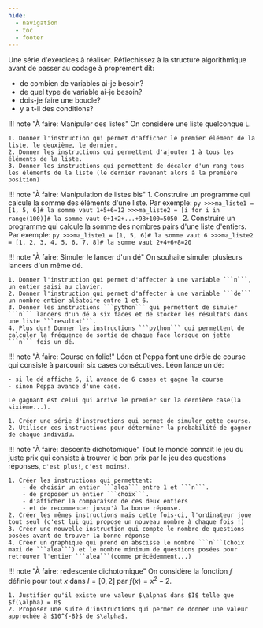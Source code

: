 ```yaml
---
hide:
  - navigation
  - toc
  - footer
---
```


Une série d'exercices à réaliser. Réflechissez à la structure algorithmique avant de passer au codage à proprement dit:

- de combien de variables ai-je besoin?
- de quel type de variable ai-je besoin?
- dois-je faire une boucle?
- y a t-il des conditions?


!!! note "À faire: Manipuler des listes"
    On considère une liste quelconque ```L```.

    1. Donner l'instruction qui permet d'afficher le premier élément de la liste, le deuxième, le dernier.
    2. Donner les instructions qui permettent d'ajouter 1 à tous les éléments de la liste.
    3. Donner les instructions qui permettent de décaler d'un rang tous les éléments de la liste (le dernier revenant alors à la première position)


!!! note "À faire: Manipulation de listes bis"
    1. Construire un programme qui calcule la somme des éléments d'une liste. Par exemple:
    ```py
    >>>ma_liste1 = [1, 5, 6]# la somme vaut 1+5+6=12
    >>>ma_liste2 = [i for i in range(100)]# la somme vaut 0+1+2+...+98+100=5050
    ```
    2. Construire un programme qui calcule la somme des nombres pairs d'une liste d'entiers. Par exemple:
    ```py
    >>>ma_liste1 = [1, 5, 6]# la somme vaut 6
    >>>ma_liste2 = [1, 2, 3, 4, 5, 6, 7, 8]# la somme vaut 2+4+6+8=20
    ```
  
!!! note "À faire: Simuler le lancer d'un dé"
    On souhaite simuler plusieurs lancers d'un même dé.

    1. Donner l'instruction qui permet d'affecter à une variable ```n```, un entier saisi au clavier.
    2. Donner l'instruction qui permet d'affecter à une variable ```de``` un nombre entier aléatoire entre 1 et 6.
    3. Donner les instructions ```python``` qui permettent de simuler ```n``` lancers d'un dé à six faces et de stocker les résultats dans une liste ```resultat```.
    4. Plus dur! Donner les instructions ```python``` qui permettent de calculer la fréquence de sortie de chaque face lorsque on jette ```n``` fois un dé.

!!! note "À faire: Course en folie!"
    Léon et Peppa font une drôle de course qui consiste à parcourir six cases consécutives. Léon lance un dé:

    - si le dé affiche 6, il avance de 6 cases et gagne la course
    - sinon Peppa avance d'une case.

    Le gagnant est celui qui arrive le premier sur la dernière case(la sixième...).

    1. Créer une série d'instructions qui permet de simuler cette course.
    2. Utiliser ces instructions pour déterminer la probabilité de gagner de chaque individu.


!!! note "À faire: descente dichotomique"
    Tout le monde connaît le jeu du juste prix qui consiste à trouver le bon prix par le jeu des questions réponses, ```c'est plus!```, ```c'est moins!```.

    1. Créer les instructions qui permettent:
        - de choisir un entier ```alea``` entre 1 et ```n```.
        - de proposer un entier ```choix```.
        - d'afficher la comparaison de ces deux entiers
        - et de recommencer jusqu'à la bonne réponse.
    2. Créer les mêmes instructions mais cette fois-ci, l'ordinateur joue tout seul (c'est lui qui propose un nouveau nombre à chaque fois !)
    3. Créer une nouvelle instruction qui compte le nombre de questions posées avant de trouver la bonne réponse
    4. Créer un graphique qui prend en abscisse le nombre ```n```(choix maxi de ```alea```) et le nombre minimum de questions posées pour retrouver l'entier ```alea```(comme précédemment...)


!!! note "À faire: redescente dichotomique"
    On considère la fonction $f$ définie pour tout $x$ dans $I = [0, 2]$ par $f(x)=x^2-2$.

    1. Justifier qu'il existe une valeur $\alpha$ dans $I$ telle que $f(\alpha) = 0$
    2. Proposer une suite d'instructions qui permet de donner une valeur approchée à $10^{-8}$ de $\alpha$.



